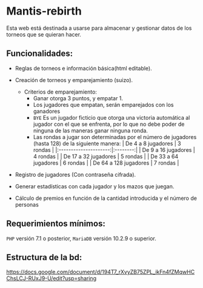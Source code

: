 # Mantis-rebirth
Esta web está destinada a usarse para almacenar y gestionar datos de los torneos que se quieran hacer.
## Funcionalidades:
* Reglas de torneos e información básica(html editable).
* Creación de torneos y emparejamiento (suizo).
    * Criterios de emparejamiento:
        * Ganar otorga 3 puntos, y empatar 1.
        * Los jugadores que empatan, serán emparejados con los ganadores
        * `BYE` Es un jugador ficticio que otorga una victoria automática al jugador con el que se enfrenta, por lo que no debe poder de ninguna de las maneras ganar ninguna ronda.
        * Las rondas a jugar son determinadas por el número de jugadores (hasta 128) de la siguiente manera:
|  De 4 a 8  jugadores  | 3 rondas |
|:---------------------:|:--------:|
|  De 9 a 16 jugadores  | 4 rondas |
|  De 17 a 32 jugadores | 5 rondas |
| De  33 a 64 jugadores | 6 rondas |
| De 64 a 128 jugadores | 7 rondas |

* Registro de jugadores (Con contraseña cifrada).
* Generar estadísticas con cada jugador y los mazos que juegan.
* Cálculo de premios en función de la cantidad introducida y el número de personas

## Requerimientos mínimos:
`PHP` versión 7.1 o posterior, `MariaDB` versión 10.2.9 o superior.
## Estructura de la bd:
https://docs.google.com/document/d/194T7_rXvyZB75ZPL_ikFn4fZMqwHCChsLCJ-RUxJ9-U/edit?usp=sharing
